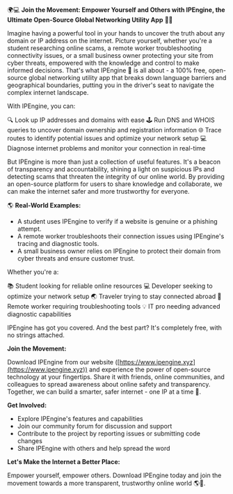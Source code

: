 🌍💻 **Join the Movement: Empower Yourself and Others with IPEngine, the Ultimate Open-Source Global Networking Utility App** 📡🔥

Imagine having a powerful tool in your hands to uncover the truth about any domain or IP address on the internet. Picture yourself, whether you're a student researching online scams, a remote worker troubleshooting connectivity issues, or a small business owner protecting your site from cyber threats, empowered with the knowledge and control to make informed decisions. That's what IPEngine 🚀 is all about - a 100% free, open-source global networking utility app that breaks down language barriers and geographical boundaries, putting you in the driver's seat to navigate the complex internet landscape.

With IPEngine, you can:

🔍 Look up IP addresses and domains with ease
🕹 Run DNS and WHOIS queries to uncover domain ownership and registration information
🌐 Trace routes to identify potential issues and optimize your network setup
💻 Diagnose internet problems and monitor your connection in real-time

But IPEngine is more than just a collection of useful features. It's a beacon of transparency and accountability, shining a light on suspicious IPs and detecting scams that threaten the integrity of our online world. By providing an open-source platform for users to share knowledge and collaborate, we can make the internet safer and more trustworthy for everyone.

🌎 **Real-World Examples:**

* A student uses IPEngine to verify if a website is genuine or a phishing attempt.
* A remote worker troubleshoots their connection issues using IPEngine's tracing and diagnostic tools.
* A small business owner relies on IPEngine to protect their domain from cyber threats and ensure customer trust.

Whether you're a:

📚 Student looking for reliable online resources
💻 Developer seeking to optimize your network setup
🌏 Traveler trying to stay connected abroad
💼 Remote worker requiring troubleshooting tools
💡 IT pro needing advanced diagnostic capabilities

IPEngine has got you covered. And the best part? It's completely free, with no strings attached.

**Join the Movement:**

Download IPEngine from our website ([https://www.ipengine.xyz](https://www.ipengine.xyz)) and experience the power of open-source technology at your fingertips. Share it with friends, online communities, and colleagues to spread awareness about online safety and transparency. Together, we can build a smarter, safer internet - one IP at a time 🌟.

**Get Involved:**

* Explore IPEngine's features and capabilities
* Join our community forum for discussion and support
* Contribute to the project by reporting issues or submitting code changes
* Share IPEngine with others and help spread the word

**Let's Make the Internet a Better Place:**

Empower yourself, empower others. Download IPEngine today and join the movement towards a more transparent, trustworthy online world 🌎💪.